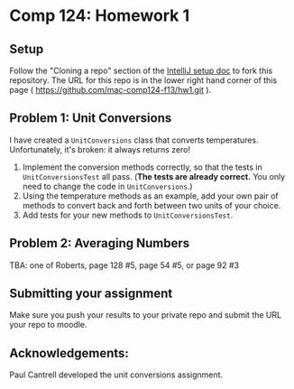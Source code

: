 Comp 124: Homework 1
====

Setup
---
Follow the "Cloning a repo" section of the [IntelliJ setup doc](https://docs.google.com/a/macalester.edu/document/d/1YCFhChx8lCrh7DZXp9oqnWptu8e_Y2um4-5EC2PMvD4/edit#heading=h.x8g2dpj52ulr) to fork this repository.
The URL for this repo is in the lower right hand corner of this page ( https://github.com/mac-comp124-f13/hw1.git ).


Problem 1: Unit Conversions
---

I have created a `UnitConversions` class that converts temperatures. Unfortunately, it's broken: it always returns zero!

1. Implement the conversion methods correctly, so that the tests in `UnitConversionsTest` all pass.
   (**The tests are already correct.** You only need to change the code in `UnitConversions`.)
2. Using the temperature methods as an example, add your own pair of methods to convert back
   and forth between two units of your choice.
3. Add tests for your new methods to `UnitConversionsTest`.


Problem 2: Averaging Numbers
---

TBA: one of Roberts, page 128 #5, page 54 #5, or page 92 #3

Submitting your assignment
---
Make sure you push your results to your private repo and submit the URL your repo to moodle.

Acknowledgements:
---
Paul Cantrell developed the unit conversions assignment.